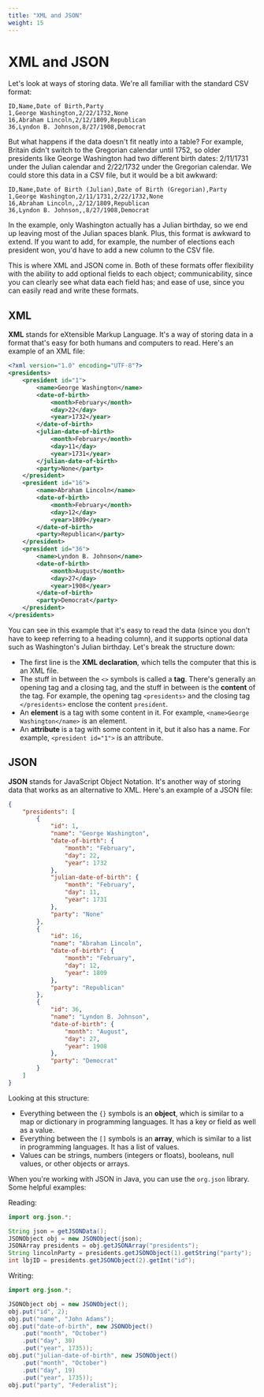 ```yaml
---
title: "XML and JSON"
weight: 15
---
```


<!-- markdownlint-disable-next-line MD025 -->
# XML and JSON

Let's look at ways of storing data. We're all familiar with the standard CSV format:

```csv
ID,Name,Date of Birth,Party
1,George Washington,2/22/1732,None
16,Abraham Lincoln,2/12/1809,Republican
36,Lyndon B. Johnson,8/27/1908,Democrat
```

But what happens if the data doesn't fit neatly into a table? For example, Britain didn't switch to the Gregorian calendar until 1752, so older presidents like George Washington had two different birth dates: 2/11/1731 under the Julian calendar and 2/22/1732 under the Gregorian calendar. We could store this data in a CSV file, but it would be a bit awkward:

```csv
ID,Name,Date of Birth (Julian),Date of Birth (Gregorian),Party
1,George Washington,2/11/1731,2/22/1732,None
16,Abraham Lincoln,,2/12/1809,Republican
36,Lyndon B. Johnson,,8/27/1908,Democrat
```

In the example, only Washington actually has a Julian birthday, so we end up leaving most of the Julian spaces blank. Plus, this format is awkward to extend. If you want to add, for example, the number of elections each president won, you'd have to add a new column to the CSV file.

This is where XML and JSON come in. Both of these formats offer flexibility with the ability to add optional fields to each object; communicability, since you can clearly see what data each field has; and ease of use, since you can easily read and write these formats.

## XML

**XML** stands for eXtensible Markup Language. It's a way of storing data in a format that's easy for both humans and computers to read. Here's an example of an XML file:

```xml
<?xml version="1.0" encoding="UTF-8"?>
<presidents>
    <president id="1">
        <name>George Washington</name>
        <date-of-birth>
            <month>February</month>
            <day>22</day>
            <year>1732</year>
        </date-of-birth>
        <julian-date-of-birth>
            <month>February</month>
            <day>11</day>
            <year>1731</year>
        </julian-date-of-birth>
        <party>None</party>
    </president>
    <president id="16">
        <name>Abraham Lincoln</name>
        <date-of-birth>
            <month>February</month>
            <day>12</day>
            <year>1809</year>
        </date-of-birth>
        <party>Republican</party>
    </president>
    <president id="36">
        <name>Lyndon B. Johnson</name>
        <date-of-birth>
            <month>August</month>
            <day>27</day>
            <year>1908</year>
        </date-of-birth>
        <party>Democrat</party>
    </president>
</presidents>
```

You can see in this example that it's easy to read the data (since you don't have to keep referring to a heading column), and it supports optional data such as Washington's Julian birthday. Let's break the structure down:

* The first line is the **XML declaration**, which tells the computer that this is an XML file.
* The stuff in between the `<>` symbols is called a **tag**. There's generally an opening tag and a closing tag, and the stuff in between is the **content** of the tag. For example, the opening tag `<presidents>` and the closing tag `</presidents>` enclose the content `president`.
* An **element** is a tag with some content in it. For example, `<name>George Washington</name>` is an element.
* An **attribute** is a tag with some content in it, but it also has a name. For example, `<president id="1">` is an attribute.

## JSON

**JSON** stands for JavaScript Object Notation. It's another way of storing data that works as an alternative to XML. Here's an example of a JSON file:

```json
{
    "presidents": [
        {
            "id": 1,
            "name": "George Washington",
            "date-of-birth": {
                "month": "February",
                "day": 22,
                "year": 1732
            },
            "julian-date-of-birth": {
                "month": "February",
                "day": 11,
                "year": 1731
            },
            "party": "None"
        },
        {
            "id": 16,
            "name": "Abraham Lincoln",
            "date-of-birth": {
                "month": "February",
                "day": 12,
                "year": 1809
            },
            "party": "Republican"
        },
        {
            "id": 36,
            "name": "Lyndon B. Johnson",
            "date-of-birth": {
                "month": "August",
                "day": 27,
                "year": 1908
            },
            "party": "Democrat"
        }
    ]
}
```

Looking at this structure:

* Everything between the `{}` symbols is an **object**, which is similar to a map or dictionary in programming languages. It has a key or field as well as a value.
* Everything between the `[]` symbols is an **array**, which is similar to a list in programming languages. It has a list of values.
* Values can be strings, numbers (integers or floats), booleans, null values, or other objects or arrays.

When you're working with JSON in Java, you can use the `org.json` library. Some helpful examples:

Reading:

```java
import org.json.*;

String json = getJSONData();
JSONObject obj = new JSONObject(json);
JSONArray presidents = obj.getJSONArray("presidents");
String lincolnParty = presidents.getJSONObject(1).getString("party");
int lbjID = presidents.getJSONObject(2).getInt("id");
```

Writing:

```java
import org.json.*;

JSONObject obj = new JSONObject();
obj.put("id", 2);
obj.put("name", "John Adams");
obj.put("date-of-birth", new JSONObject()
    .put("month", "October")
    .put("day", 30)
    .put("year", 1735));
obj.put("julian-date-of-birth", new JSONObject()
    .put("month", "October")
    .put("day", 19)
    .put("year", 1735));
obj.put("party", "Federalist");
```
